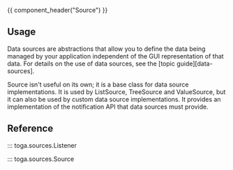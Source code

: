 {{ component_header("Source") }}

## Usage

Data sources are abstractions that allow you to define the data being managed by your application independent of the GUI representation of that data. For details on the use of data sources, see the [topic guide][data-sources].

Source isn't useful on its own; it is a base class for data source implementations. It is used by ListSource, TreeSource and ValueSource, but it can also be used by custom data source implementations. It provides an implementation of the notification API that data sources must provide.

## Reference

::: toga.sources.Listener

::: toga.sources.Source
